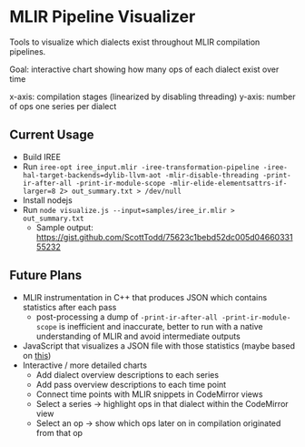 # MLIR Pipeline Visualizer

Tools to visualize which dialects exist throughout MLIR compilation pipelines.

Goal: interactive chart showing how many ops of each dialect exist over time

x-axis: compilation stages (linearized by disabling threading)
y-axis: number of ops
one series per dialect

## Current Usage

* Build IREE
* Run `iree-opt iree_input.mlir -iree-transformation-pipeline -iree-hal-target-backends=dylib-llvm-aot -mlir-disable-threading -print-ir-after-all -print-ir-module-scope -mlir-elide-elementsattrs-if-larger=8 2> out_summary.txt > /dev/null`
* Install nodejs
* Run `node visualize.js --input=samples/iree_ir.mlir > out_summary.txt`
  * Sample output: https://gist.github.com/ScottTodd/75623c1bebd52dc005d0466033155232

## Future Plans

* MLIR instrumentation in C++ that produces JSON which contains statistics after each pass
  * post-processing a dump of `-print-ir-after-all -print-ir-module-scope` is inefficient and inaccurate, better to run with a native understanding of MLIR and avoid intermediate outputs
* JavaScript that visualizes a JSON file with those statistics (maybe based on [this](https://observablehq.com/@mbostock/revenue-by-music-format-1973-2018))
* Interactive / more detailed charts
  * Add dialect overview descriptions to each series
  * Add pass overview descriptions to each time point
  * Connect time points with MLIR snippets in CodeMirror views
  * Select a series -> highlight ops in that dialect within the CodeMirror view
  * Select an op -> show which ops later on in compilation originated from that op
